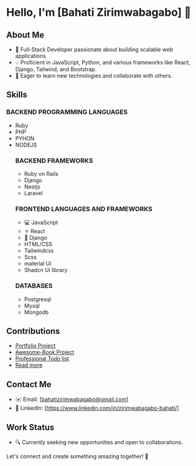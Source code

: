 
# Hello, I'm [Bahati Zirimwabagabo] 👋

## About Me
- 🚀 Full-Stack Developer passionate about building scalable web applications.
- 💡 Proficient in JavaScript, Python, and various frameworks like React, Django, Tailwind, and Bootstrap.
- 🌱 Eager to learn new technologies and collaborate with others.

## Skills
### BACKEND PROGRAMMING LANGUAGES
- Ruby
- PHP
- PYHON
- NODEJS
  ### BACKEND FRAMEWORKS
  - Ruby on Rails
  - Django
  - Nestjs
  - Laravel
  ### FRONTEND LANGUAGES AND FRAMEWORKS
  - 💻 JavaScript
  - ⚛️ React
  -  🎯 Django
  -   HTML/CSS
  - Tailwindcss
  - Scss
  - material Ui
  - Shadcn Ui library
  ### DATABASES
  - Postgresql
  - Mysql
  - Mongodb


## Contributions
- [Portfolio Project](https://github.com/zbahati/Portfolio)
- [Awesome-Book Project](https://github.com/Simpleshaikh1/Awesome-Books)
- [Professional Todo list ](https://github.com/zbahati/Todo-list)
- [Read more](https://github.com/zbahati/)

## Contact Me
- ✉️ Email: [bahatizirimwabagabo@gmail.com]
- 💼 LinkedIn: [https://www.linkedin.com/in/zirimwabagabo-bahati/]

## Work Status
- 🔍 Currently seeking new opportunities and open to collaborations.

Let's connect and create something amazing together! 🌟
